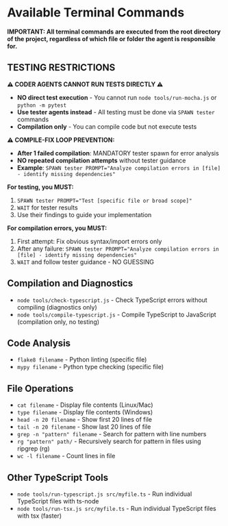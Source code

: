 # Available Terminal Commands

**IMPORTANT: All terminal commands are executed from the root directory of the project, regardless of which file or folder the agent is responsible for.**

## **TESTING RESTRICTIONS**
**⚠️ CODER AGENTS CANNOT RUN TESTS DIRECTLY ⚠️**

- **NO direct test execution** - You cannot run `node tools/run-mocha.js` or `python -m pytest`
- **Use tester agents instead** - All testing must be done via `SPAWN tester` commands
- **Compilation only** - You can compile code but not execute tests

**⚠️ COMPILE-FIX LOOP PREVENTION:**
- **After 1 failed compilation**: MANDATORY tester spawn for error analysis
- **NO repeated compilation attempts** without tester guidance
- **Example**: `SPAWN tester PROMPT="Analyze compilation errors in [file] - identify missing dependencies"`

**For testing, you MUST:**
1. `SPAWN tester PROMPT="Test [specific file or broad scope]"`
2. `WAIT` for tester results
3. Use their findings to guide your implementation

**For compilation errors, you MUST:**
1. First attempt: Fix obvious syntax/import errors only
2. After any failure: `SPAWN tester PROMPT="Analyze compilation errors in [file] - identify missing dependencies"`
3. `WAIT` and follow tester guidance - NO GUESSING

## Compilation and Diagnostics
- `node tools/check-typescript.js` - Check TypeScript errors without compiling (diagnostics only)
- `node tools/compile-typescript.js` - Compile TypeScript to JavaScript (compilation only, no testing)

## Code Analysis
- `flake8 filename` - Python linting (specific file)
- `mypy filename` - Python type checking (specific file)

## File Operations
- `cat filename` - Display file contents (Linux/Mac) 
- `type filename` - Display file contents (Windows)
- `head -n 20 filename` - Show first 20 lines of file
- `tail -n 20 filename` - Show last 20 lines of file
- `grep -n "pattern" filename` - Search for pattern with line numbers
- `rg "pattern" path/` - Recursively search for pattern in files using ripgrep (rg)
- `wc -l filename` - Count lines in file

## Other TypeScript Tools
- `node tools/run-typescript.js src/myfile.ts` - Run individual TypeScript files with ts-node
- `node tools/run-tsx.js src/myfile.ts` - Run individual TypeScript files with tsx (faster) 